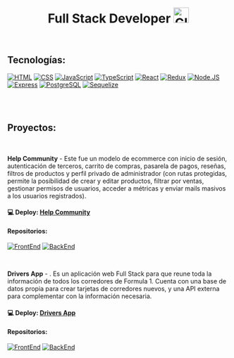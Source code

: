 <h1 align="center"><b>Full Stack Developer </b><img src="https://media.giphy.com/media/hvRJCLFzcasrR4ia7z/giphy.gif" alt="GIF" width="35" /></h1>

<br>

## Tecnologías:
[![HTML](https://img.shields.io/badge/HTML-E34F26?style=for-the-badge&logo=html5&logoColor=white&labelColor=101010)]()
[![CSS](https://img.shields.io/badge/CSS-1572B6?style=for-the-badge&logo=css3&logoColor=white&labelColor=101010)]()
[![JavaScript](https://img.shields.io/badge/JavaScript-F7DF1E?style=for-the-badge&logo=javascript&logoColor=white&labelColor=101010)]()
[![TypeScript](https://img.shields.io/badge/TypeScrips-3178C6?style=for-the-badge&logo=TypeScript&logoColor=white&labelColor=101010)]()
[![React](https://img.shields.io/badge/-React.Js-61DAFB?logo=react&logoColor=white&style=for-the-badge&labelColor=101010)]()
[![Redux](https://img.shields.io/badge/-Redux-764ABC?logo=redux&logoColor=white&style=for-the-badge&labelColor=101010)]()
[![Node.JS](https://img.shields.io/badge/Node.JS-339933?style=for-the-badge&logo=node.js&logoColor=white&labelColor=101010)]()
[![Express](https://img.shields.io/badge/-Express-000000?logo=express&logoColor=white&style=for-the-badge&labelColor=101010)]()
[![PostgreSQL](https://img.shields.io/badge/PostgreSQL-4169E1?style=for-the-badge&logo=postgresql&logoColor=white&labelColor=101010)]()
[![Sequelize](https://img.shields.io/badge/Sequelize-52B0E7?style=for-the-badge&logo=sequelize&logoColor=white&labelColor=101010)]()


<br>

<br>


## Proyectos:

<br>

**Help Community** - Este fue un modelo de ecommerce con inicio de sesión, autenticación de terceros, carrito de compras, pasarela de pagos, reseñas, filtros de productos y perfil privado de administrador (con rutas protegidas, permite la posibilidad de crear y editar productos, filtrar por ventas, gestionar permisos de usuarios, acceder a métricas y enviar mails masivos a los usuarios registrados).

####  💻 Deploy: [Help Community](https://help-community-theta.vercel.app/)

####   Repositorios:
 [![FrontEnd](https://img.shields.io/badge/FrontEnd-0A66C2?logo=GitHub&logoColor=white)](https://github.com/imante23/help-community/tree/main/Client)
 [![BackEnd](https://img.shields.io/badge/BackEnd-181717?logo=GitHub&logoColor=white)](https://github.com/imante23/help-community/tree/main/Api)

<br>


**Drivers App** - . Es un aplicación web Full Stack para que reune toda la información de todos los corredores de Formula 1. Cuenta con una base de datos propia para crear tarjetas de corredores nuevos, y una API externa para complementar con la información necesaria.  
   
####  💻 Deploy: [Drivers App](https://f1drivers.vercel.app/)

####   Repositorios:
 [![FrontEnd](https://img.shields.io/badge/FrontEnd-0A66C2?logo=GitHub&logoColor=white)](https://github.com/imante23/drivers-app/tree/master/client)
 [![BackEnd](https://img.shields.io/badge/BackEnd-181717?logo=GitHub&logoColor=white)](https://github.com/imante23/drivers-app/tree/master/server)

<br>
